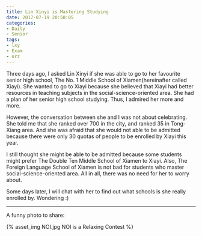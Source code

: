 ```yaml
---
title: Lin Xinyi is Mastering Studying
date: 2017-07-19 20:50:05
categories:
- Daily
- Senior
tags:
- lxy
- Exam
- orz
---
```


Three days ago, I asked Lin Xinyi if she was able to go to her favourite senior high school, The No. 1 Middle School of Xiamen(hereinafter called Xiayi). She wanted to go to Xiayi because she believed that Xiayi had better resources in teaching subjects in the social-science-oriented area. She had a plan of her senior high school studying. Thus, I admired her more and more.

However, the conversation between she and I was not about celebrating. She told me that she ranked over 700 in the city, and ranked 35 in Tong-Xiang area. And she was afraid that she would not able to be admitted because there were only 30 quotas of people to be enrolled by Xiayi this year.

I still thought she might be able to be admitted because some students might prefer The Double Ten Middle School of Xiamen to Xiayi. Also, The Foreign Language School of Xiamen is not bad for students who master social-science-oriented area. All in all, there was no need for her to worry about.

Some days later, I will chat with her to find out what schools is she really enrolled by. Wondering :)

-----

A funny photo to share:

{% asset_img NOI.jpg NOI is a Relaxing Contest %}